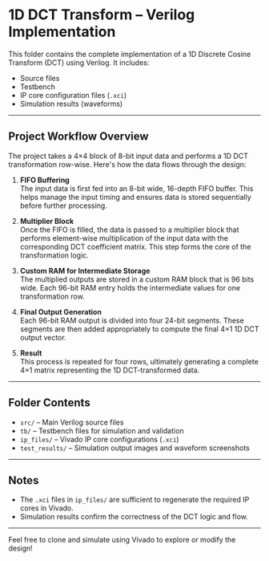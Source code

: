 # 1D DCT Transform – Verilog Implementation

This folder contains the complete implementation of a 1D Discrete Cosine Transform (DCT) using Verilog. It includes:

-  Source files
-  Testbench
-  IP core configuration files (`.xci`)
-  Simulation results (waveforms)

---

##  Project Workflow Overview

The project takes a 4×4 block of 8-bit input data and performs a 1D DCT transformation row-wise. Here's how the data flows through the design:

1. **FIFO Buffering**  
   The input data is first fed into an 8-bit wide, 16-depth FIFO buffer. This helps manage the input timing and ensures data is stored sequentially before further processing.

2. **Multiplier Block**  
   Once the FIFO is filled, the data is passed to a multiplier block that performs element-wise multiplication of the input data with the corresponding DCT coefficient matrix. This step forms the core of the transformation logic.

3. **Custom RAM for Intermediate Storage**  
   The multiplied outputs are stored in a custom RAM block that is 96 bits wide. Each 96-bit RAM entry holds the intermediate values for one transformation row.

4. **Final Output Generation**  
   Each 96-bit RAM output is divided into four 24-bit segments. These segments are then added appropriately to compute the final 4×1 1D DCT output vector.

5. **Result**  
   This process is repeated for four rows, ultimately generating a complete 4×1 matrix representing the 1D DCT-transformed data.

---

##  Folder Contents

- `src/` – Main Verilog source files
- `tb/` – Testbench files for simulation and validation
- `ip_files/` – Vivado IP core configurations (`.xci`)
- `test_results/` – Simulation output images and waveform screenshots

---

##  Notes

- The `.xci` files in `ip_files/` are sufficient to regenerate the required IP cores in Vivado.
- Simulation results confirm the correctness of the DCT logic and flow.

---

Feel free to clone and simulate using Vivado to explore or modify the design!


